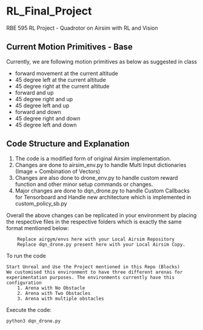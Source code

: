 # RL_Final_Project
RBE 595 RL Project - Quadrotor on Airsim with RL and Vision



## Current Motion Primitives - Base

Currently, we are following motion primitives as below as suggested in class

- forward movement at the current altitude
- 45 degree left at the current altitude 
- 45 degree right at the current altitude 
- forward and up
- 45 degree right and up
- 45 degree left and up
- forward and down
- 45 degree right and down
- 45 degree left and down 


## Code Structure and Explanation

1. The code is a modified form of original Airsim implementation.
2. Changes are done to airsim_env.py to handle Multi Input dictionaries (Image + Combination of Vectors)
3. Changes are also done to drone_env.py to handle custom reward function and other minor setup commands or changes.
4. Major changes are done to dqn_drone.py to handle Custom Callbacks for Tensorboard and Handle new architecture which is implemented in custom_policy_sb.py


Overall the above changes can be replicated in your environment by placing the respective files in the respective folders which is exactly the same format mentioned below:
    
        Replace airgym/envs here with your Local Airsim Repository
        Replace dqn_drone.py present here with your Local Airsim Copy.

To run the code

    Start Unreal and Use the Project mentioned in this Repo (Blocks)
    We customised this environment to have three different arenas for experimentation purposes. The environments currently have this configuration
        1. Arena with No Obstacle
        2. Arena with Two Obstacles
        3. Arena with multiple obstacles

Execute the code:

    python3 dqn_drone.py

